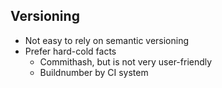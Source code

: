## Versioning

* Not easy to rely on semantic versioning <!-- .element: class="fragment" -->
* Prefer hard-cold facts <!-- .element: class="fragment" -->
  - Commithash, but is not very user-friendly <!-- .element: class="fragment" -->
  - Buildnumber by CI system <!-- .element: class="fragment" -->
